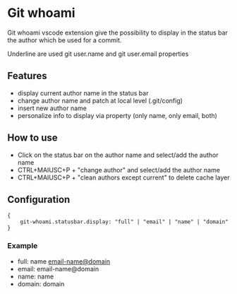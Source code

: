 # Git whoami

Git whoami vscode extension give the possibility to display in the status bar the author which be used for a commit.

Underline are used git user.name and git user.email properties

## Features

-   display current author name <author email> in the status bar
-   change author name and patch at local level (.git/config)
-   insert new author name
-   personalize info to display via property (only name, only email, both)

## How to use

-   Click on the status bar on the author name and select/add the author name
-   CTRL+MAIUSC+P + "change author" and select/add the author name
-   CTRL+MAIUSC+P + "clean authors except current" to delete cache layer

## Configuration

```
{
    git-whoami.statusbar.display: "full" | "email" | "name" | "domain"
}
```

### Example

-   full: name <email-name@domain>
-   email: email-name@domain
-   name: name
-   domain: domain
